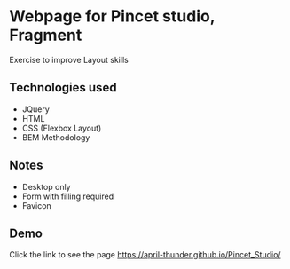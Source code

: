 
# Webpage for Pincet studio, Fragment

Exercise to improve Layout skills

## Technologies used

- JQuery
- HTML
- CSS (Flexbox Layout)
- BEM Methodology

## Notes

- Desktop only
- Form with filling required
- Favicon

## Demo

Click the link to see the page https://april-thunder.github.io/Pincet_Studio/ 



